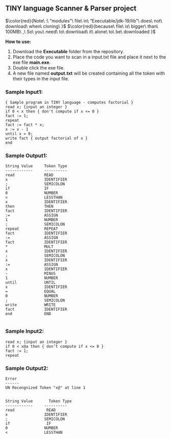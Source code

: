 ## TINY language Scanner & Parser project



$\color{red}{Note\ :\ “modules”\ file\ in\ “Executable/jdk-19/lib”\ does\ not\ download\ when\ cloning\ }$
$\color{red}{because\ file\ is\ bigger\ than\ 100MB\ ,\ So\ you\ need\ to\ download\ it\ alone\ to\ be\ downloaded }$




**How to use:**
1. Download the **Executable** folder from the repository.
2. Place the code you want to scan in a input.txt file and place it next to the exe file **main.exe**.
3. Double click the exe file.
4. A new file named **output.txt** will be created containing all the token with their types in the input file.

### Sample Input1:

```
{ Sample program in TINY language - computes factorial }
read x; {input an integer }
if 0 < x then { don't compute if x <= 0 }
fact := 1;
repeat
fact := fact * x;
x := x - 1
until x = 0;
write fact { output factorial of x }
end
```

### Sample Output1:

```
String Value     Token Type
------------     ----------
read             READ			   
x                IDENTIFIER			   
;                SEMICOLON
if               IF
0                NUMBER
<                LESSTHAN
x                IDENTIFIER
then             THEN
fact             IDENTIFIER
:=               ASSIGN
1                NUMBER
;                SEMICOLON
repeat           REPEAT
fact             IDENTIFIER
:=               ASSIGN
fact             IDENTIFIER
*                MULT
x                IDENTIFIER
;                SEMICOLON
x                IDENTIFIER
:=               ASSIGN
x                IDENTIFIER
-                MINUS
1                NUMBER
until            UNTIL
x                IDENTIFIER
=                EQUAL
0                NUMBER
;                SEMICOLON
write            WRITE
fact             IDENTIFIER
end              END


```

### Sample Input2:
```
read x; {input an integer }
if 0 < x@a then { don’t compute if x <= 0 }
fact := 1;
repeat

```

### Sample Output2:
```
Error
------
UN Recongnized Token "x@" at line 1


String Value 	   Token Type
------------     ----------
read              READ
x                IDENTIFIER
;                SEMICOLON
if                IF
0                NUMBER
<                LESSTHAN

```
